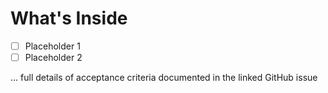 # What's Inside

- [ ] Placeholder 1
- [ ] Placeholder 2

... full details of acceptance criteria documented in the linked GitHub issue

[//]: <> 'Self Checklist When Opening a Pull Request'

[//]: # 'Pull Request Title Follows MCSS-<github issue number>: <Issue Title>, e.g. MCSS-123: Example Title (Commit messages do not need to follow convention but recommended)'
[//]: # 'All ticket requirements are met. If not, then create a draft PR'
[//]: # 'GitHub Issue Pre-Linked to Branch'
[//]: # 'Correct Label to this Branch (Can be done after PR is created)'
